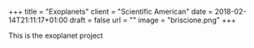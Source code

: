 +++
title = "Exoplanets"
client = "Scientific American"
date = 2018-02-14T21:11:17+01:00
draft = false
url = ""
image = "briscione.png"
+++

This is the exoplanet project